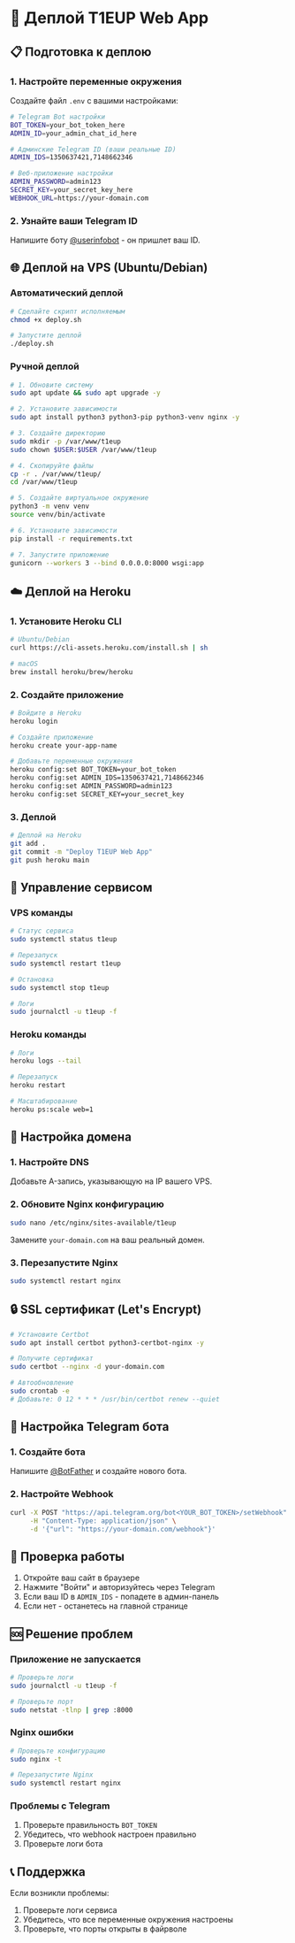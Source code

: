 # 🚀 Деплой T1EUP Web App

## 📋 Подготовка к деплою

### 1. Настройте переменные окружения

Создайте файл `.env` с вашими настройками:

```bash
# Telegram Bot настройки
BOT_TOKEN=your_bot_token_here
ADMIN_ID=your_admin_chat_id_here

# Админские Telegram ID (ваши реальные ID)
ADMIN_IDS=1350637421,7148662346

# Веб-приложение настройки
ADMIN_PASSWORD=admin123
SECRET_KEY=your_secret_key_here
WEBHOOK_URL=https://your-domain.com
```

### 2. Узнайте ваши Telegram ID

Напишите боту [@userinfobot](https://t.me/userinfobot) - он пришлет ваш ID.

## 🌐 Деплой на VPS (Ubuntu/Debian)

### Автоматический деплой

```bash
# Сделайте скрипт исполняемым
chmod +x deploy.sh

# Запустите деплой
./deploy.sh
```

### Ручной деплой

```bash
# 1. Обновите систему
sudo apt update && sudo apt upgrade -y

# 2. Установите зависимости
sudo apt install python3 python3-pip python3-venv nginx -y

# 3. Создайте директорию
sudo mkdir -p /var/www/t1eup
sudo chown $USER:$USER /var/www/t1eup

# 4. Скопируйте файлы
cp -r . /var/www/t1eup/
cd /var/www/t1eup

# 5. Создайте виртуальное окружение
python3 -m venv venv
source venv/bin/activate

# 6. Установите зависимости
pip install -r requirements.txt

# 7. Запустите приложение
gunicorn --workers 3 --bind 0.0.0.0:8000 wsgi:app
```

## ☁️ Деплой на Heroku

### 1. Установите Heroku CLI

```bash
# Ubuntu/Debian
curl https://cli-assets.heroku.com/install.sh | sh

# macOS
brew install heroku/brew/heroku
```

### 2. Создайте приложение

```bash
# Войдите в Heroku
heroku login

# Создайте приложение
heroku create your-app-name

# Добавьте переменные окружения
heroku config:set BOT_TOKEN=your_bot_token
heroku config:set ADMIN_IDS=1350637421,7148662346
heroku config:set ADMIN_PASSWORD=admin123
heroku config:set SECRET_KEY=your_secret_key
```

### 3. Деплой

```bash
# Деплой на Heroku
git add .
git commit -m "Deploy T1EUP Web App"
git push heroku main
```

## 🔧 Управление сервисом

### VPS команды

```bash
# Статус сервиса
sudo systemctl status t1eup

# Перезапуск
sudo systemctl restart t1eup

# Остановка
sudo systemctl stop t1eup

# Логи
sudo journalctl -u t1eup -f
```

### Heroku команды

```bash
# Логи
heroku logs --tail

# Перезапуск
heroku restart

# Масштабирование
heroku ps:scale web=1
```

## 🔐 Настройка домена

### 1. Настройте DNS

Добавьте A-запись, указывающую на IP вашего VPS.

### 2. Обновите Nginx конфигурацию

```bash
sudo nano /etc/nginx/sites-available/t1eup
```

Замените `your-domain.com` на ваш реальный домен.

### 3. Перезапустите Nginx

```bash
sudo systemctl restart nginx
```

## 🔒 SSL сертификат (Let's Encrypt)

```bash
# Установите Certbot
sudo apt install certbot python3-certbot-nginx -y

# Получите сертификат
sudo certbot --nginx -d your-domain.com

# Автообновление
sudo crontab -e
# Добавьте: 0 12 * * * /usr/bin/certbot renew --quiet
```

## 📱 Настройка Telegram бота

### 1. Создайте бота

Напишите [@BotFather](https://t.me/botfather) и создайте нового бота.

### 2. Настройте Webhook

```bash
curl -X POST "https://api.telegram.org/bot<YOUR_BOT_TOKEN>/setWebhook" \
     -H "Content-Type: application/json" \
     -d '{"url": "https://your-domain.com/webhook"}'
```

## 🎯 Проверка работы

1. Откройте ваш сайт в браузере
2. Нажмите "Войти" и авторизуйтесь через Telegram
3. Если ваш ID в `ADMIN_IDS` - попадете в админ-панель
4. Если нет - останетесь на главной странице

## 🆘 Решение проблем

### Приложение не запускается

```bash
# Проверьте логи
sudo journalctl -u t1eup -f

# Проверьте порт
sudo netstat -tlnp | grep :8000
```

### Nginx ошибки

```bash
# Проверьте конфигурацию
sudo nginx -t

# Перезапустите Nginx
sudo systemctl restart nginx
```

### Проблемы с Telegram

1. Проверьте правильность `BOT_TOKEN`
2. Убедитесь, что webhook настроен правильно
3. Проверьте логи бота

## 📞 Поддержка

Если возникли проблемы:
1. Проверьте логи сервиса
2. Убедитесь, что все переменные окружения настроены
3. Проверьте, что порты открыты в файрволе
